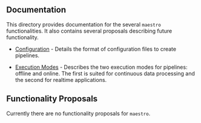 ## Documentation

This directory provides documentation for the several `maestro` functionalities.
It also contains several proposals describing future functionality.

* [Configuration](CONFIG_FILE.md) - Details the format of configuration files to create pipelines.

* [Execution Modes](EXECUTION_MODES.md) - Describes the two execution modes for pipelines: offline and online. The first is suited for continuous data processing and the second for realtime applications.

## Functionality Proposals

Currently there are no functionality proposals for `maestro`.